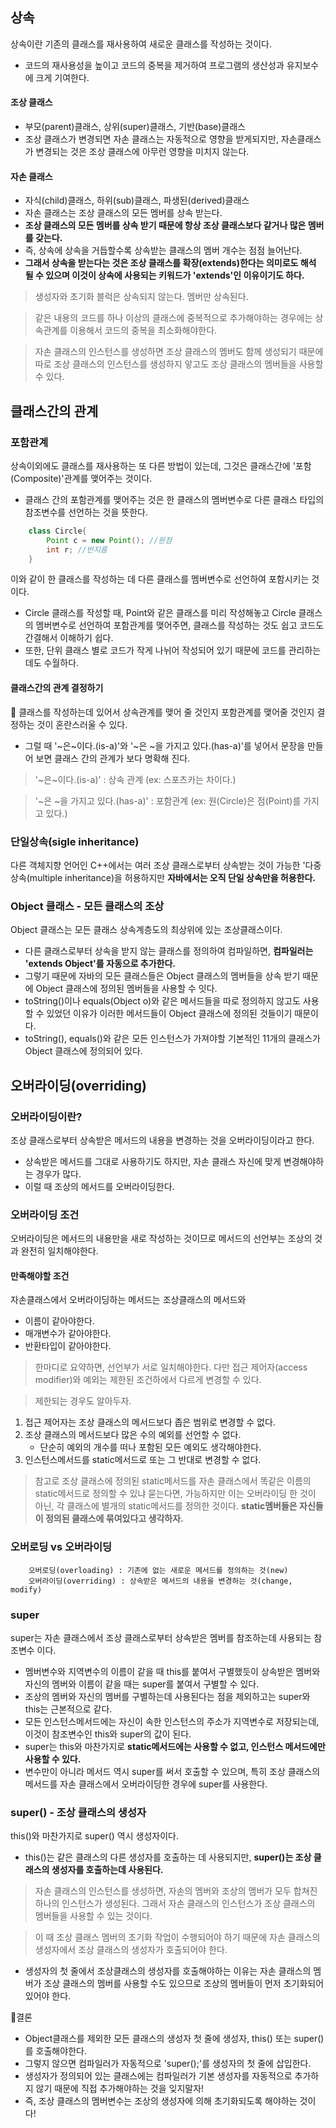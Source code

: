 ## 상속
상속이란 기존의 클래스를 재사용하여 새로운 클래스를 작성하는 것이다.
- 코드의 재사용성을 높이고 코드의 중복을 제거하여 프로그램의 생산성과 유지보수에 크게 기여한다.
#### **조상 클래스**
- 부모(parent)클래스, 상위(super)클래스, 기반(base)클래스
- 조상 클래스가 변경되면 자손 클래스는 자동적으로 영향을 받게되지만, 자손클래스가 변경되는 것은 조상 클래스에 아무런 영향을 미치지 않는다.


#### **자손 클래스**
- 자식(child)클래스, 하위(sub)클래스, 파생된(derived)클래스
- 자손 클래스는 조상 클래스의 모든 멤버를 상속 받는다.
- **조상 클래스의 모든 멤버를 상속 받기 때문에 항상 조상 클래스보다 같거나 많은 멤버를 갖는다.**
- 즉, 상속에 상속을 거듭할수록 상속받는 클래스의 멤버 개수는 점점 늘어난다.
- **그래서 상속을 받는다는 것은 조상 클래스를 확장(extends)한다는 의미로도 해석 될 수 있으며 이것이 상속에 사용되는 키워드가 'extends'인 이유이기도 하다.**

> 생성자와 초기화 블럭은 상속되지 않는다. 멤버만 상속된다.

>같은 내용의 코드를 하나 이상의 클래스에 중복적으로 추가해야하는 경우에는 상속관계를 이용해서 코드의 중복을 최소화해야한다.

> 자손 클래스의 인스턴스를 생성하면 조상 클래스의 멤버도 함께 생성되기 때문에 따로 조상 클래스의 인스턴스를 생성하지 앟고도 조상 클래스의 멤버들을 사용할 수 있다.


## 클래스간의 관계
### 포함관계
상속이외에도 클래스를 재사용하는 또 다른 방법이 있는데, 그것은 클래스간에 '포함(Composite)'관계를 맺어주는 것이다.
- 클래스 간의 포함관계를 맺어주는 것은 한 클래스의 멤버변수로 다른 클래스 타입의 참조변수를 선언하는 것을 뜻한다.
~~~java
    class Circle{
        Point c = new Point(); //원점
        int r; //반지름
    }
~~~
이와 같이 한 클래스를 작성하는 데 다른 클래스를 멤버변수로 선언하여 포함시키는 것이다.
- Circle 클래스를 작성할 때, Point와 같은 클래스를 미리 작성해놓고 Circle 클래스의 멤버변수로 선언하여 포함관계를 맺어주면, 클래스를 작성하는 것도 쉽고 코드도 간결해서 이해하기 쉽다.
- 또한, 단위 클래스 별로 코드가 작게 나뉘어 작성되어 있기 때문에 코드를 관리하는데도 수월하다.

#### **클래스간의 관계 결정하기**
📌 클래스를 작성하는데 있어서 상속관계를 맺어 줄 것인지 포함관계를 맺어줄 것인지 결정하는 것이 혼란스러울 수 있다.
- 그럴 때 '~은~이다.(is-a)'와 '~은 ~을 가지고 있다.(has-a)'를 넣어서 문장을 만들어 보면 클래스 간의 관계가 보다 명확해 진다.

>  '~은~이다.(is-a)' : 상속 관계 (ex: 스포츠카는 차이다.)

> '~은 ~을 가지고 있다.(has-a)' : 포함관계 (ex: 원(Circle)은 점(Point)를 가지고 있다.)

### **단일상속(sigle inheritance)**
다른 객체지향 언어인 C++에서는 여러 조상 클래스로부터 상속받는 것이 가능한 '다중상속(multiple inheritance)을 허용하지만 **자바에서는 오직 단일 상속만을 허용한다.**

### **Object 클래스 - 모든 클래스의 조상**
Object 클래스는 모든 클래스 상속계층도의 최상위에 있는 조상클래스이다.
- 다른 클래스로부터 상속을 받지 않는 클래스를 정의하여 컴파일하면, **컴파일러는 'extends Object'를 자동으로 추가한다.**
- 그렇기 때문에 자바의 모든 클래스들은 Object 클래스의 멤버들을 상속 받기 때문에 Object 클래스에 정의된 멤버들을 사용할 수 잇다.
- toString()이나 equals(Object o)와 같은 메서드들을 따로 정의하지 않고도 사용할 수 있었던 이유가 이러한 메서드들이 Object 클래스에 정의된 것들이기 때문이다.
- toString(), equals()와 같은 모든 인스턴스가 가져야할 기본적인 11개의 클래스가 Object 클래스에 정의되어 있다.

## 오버라이딩(overriding)

### **오버라이딩이란?**
조상 클래스로부터 상속받은 메서드의 내용을 변경하는 것을 오버라이딩이라고 한다.
- 상속받은 메서드를 그대로 사용하기도 하지만, 자손 클래스 자신에 맞게 변경해야하는 경우가 많다.
- 이럴 때 조상의 메서드를 오버라이딩한다.

### **오버라이딩 조건**
오버라이딩은 메서드의 내용만을 새로 작성하는 것이므로 메서드의 선언부는 조상의 것과 완전히 일치해야한다.
#### **만족해야할 조건**
자손클래스에서 오버라이딩하는 메서드는 조상클래스의 메서드와
- 이름이 같아야한다.
- 매개변수가 같아야한다.
- 반환타입이 같아야한다.
> 한마디로 요약하면, 선언부가 서로 일치해야한다. 다만 접근 제어자(access modifier)와 예외는 제한된 조건하에서 다르게 변경할 수 있다.

>제한되는 경우도 알아두자.
1. 접근 제어자는 조상 클래스의 메서드보다 좁은 범위로 변경할 수 없다.
2. 조상 클래스의 메서드보다 많은 수의 예외를 선언할 수 없다.
    - 단순히 예외의 개수를 떠나 포함된 모든 예외도 생각해야한다.
3. 인스턴스메서드를 static메서드로 또는 그 반대로 변경할 수 없다.
> 참고로 조상 클래스에 정의된 static메서드를 자손 클래스에서 똑같은 이름의 static메서드로 정의할 수 있냐 묻는다면, 가능하지만 이는 오버라이딩 한 것이 아닌, 각 클래스에 별개의 static메서드를 정의한 것이다. **static멤버들은 자신들이 정의된 클래스에 묶여있다고 생각하자.**

### **오버로딩 vs 오버라이딩**
~~~
    오버로딩(overloading) : 기존에 없는 새로운 메서드를 정의하는 것(new)
    오버라이딩(overriding) : 상속받은 메서드의 내용을 변경하는 것(change, modify)
~~~

### **super**
super는 자손 클래스에서 조상 클래스로부터 상속받은 멤버를 참조하는데 사용되는 참조변수 이다.
- 멤버변수와 지역변수의 이름이 같을 때 this를 붙여서 구별했듯이 상속받은 멤버와 자신의 멤버와 이름이 같을 때는 super를 붙여서 구별할 수 있다.
- 조상의 멤버와 자신의 멤버를 구별하는데 사용된다는 점을 제외하고는 super와 this는 근본적으로 같다.
- 모든 인스턴스메서드에는 자신이 속한 인스턴스의 주소가 지역변수로 저장되는데, 이것이 참조변수인 this와 super의 값이 된다.
- super는 this와 마찬가지로 **static메서드에는 사용할 수 없고, 인스턴스 메서드에만 사용할 수 있다.**
- 변수만이 아니라 메서드 역시 super를 써서 호출할 수 있으며, 특히 조상 클래스의 메서드를 자손 클래스에서 오버라이딩한 경우에 super를 사용한다.

### **super() - 조상 클래스의 생성자**
this()와 마찬가지로 super() 역시 생성자이다.
- this()는 같은 클래스의 다른 생성자를 호출하는 데 사용되지만, **super()는 조상 클래스의 생성자를 호출하는데 사용된다.**
>  자손 클래스의 인스턴스를 생성하면, 자손의 멤버와 조상의 멤버가 모두 합쳐진 하나의 인스턴스가 생성된다. 그래서 자손 클래스의 인스턴스가 조상 클래스의 멤버들을 사용할 수 있는 것이다.

> 이 때 조상 클래스 멤버의 초기화 작업이 수행되어야 하기 때문에 자손 클래스의 생성자에서 조상 클래스의 생성자가 호출되어야 한다.

- 생성자의 첫 줄에서 조상클래스의 생성자를 호출해야하는 이유는 자손 클래스의 멤버가 조상 클래스의 멤버를 사용할 수도 있으므로 조상의 멤버들이 먼저 초기화되어 있어야 한다.

📌결론
-  Object클래스를 제외한 모든 클래스의 생성자 첫 줄에 생성자, this() 또는 super()를 호출해야한다. 
- 그렇지 않으면 컴파일러가 자동적으로 'super();'를 생성자의 첫 줄에 삽입한다.
- 생성자가 정의되어 있는 클래스에는 컴파일러가 기본 생성자를 자동적으로 추가하지 않기 때문에 직접 추가해야하는 것을 잊지말자!
- 즉, 조상 클래스의 멤버변수는 조상의 생성자에 의해 초기화되도록 해야하는 것이다!